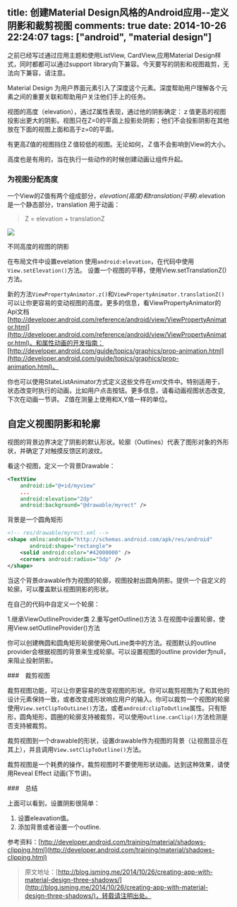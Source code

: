title: 创建Material Design风格的Android应用--定义阴影和裁剪视图
comments: true
date: 2014-10-26 22:24:07
tags: ["android", "material design"]
---

之前已经写过通过应用主题和使用ListView, CardView,应用Material Design样式，同时都都可以通过support library向下兼容。今天要写的阴影和视图裁剪，无法向下兼容，请注意。

​Material Design 为用户界面元素引入了深度这个元素。深度帮助用户理解各个元素之间的重要关联和帮助用户关注他们手上的任务。

视图的高度（elevation），通过Z属性表现，通过他的阴影确定：ｚ值更高的视图投影出更大的阴影。视图只在Z=0的平面上投影处阴影；他们不会投影阴影在其他放在下面的视图上面和高于z=0的平面。

<!--more-->

有更高Z值的视图挡住Ｚ值较低的视图。无论如何，Ｚ值不会影响到View的大小。

高度也是有用的，当在执行一些动作的时候创建动画让组件升起。

### 为视图分配高度

一个View的Z值有两个组成部分，*elevation(高度)*和*translation(平移)*.elevation是一个静态部分，translation 用于动画：

>Z = elevation + translationZ

![](http://isming.qiniudn.com/shadows-depth.png)

不同高度的视图的阴影

在布局文件中设置evelation 使用`android:elevation`，在代码中使用`View.setElevation()`方法。
设置一个视图的平移，使用View.setTranslationZ()方法。

新的方法`ViewPropertyAnimator.z()`和`ViewPropertyAnimator.translationZ()`可以让你更容易的变动视图的高度。更多的信息，看ViewPropertyAnimator的Api文档[http://developer.android.com/reference/android/view/ViewPropertyAnimator.html](http://developer.android.com/reference/android/view/ViewPropertyAnimator.html)。和属性动画的开发指南：[http://developer.android.com/guide/topics/graphics/prop-animation.html](http://developer.android.com/guide/topics/graphics/prop-animation.html)。

你也可以使用StateListAnimator方式定义这些文件在xml文件中。特别适用于，状态改变时执行的动画，比如用户点击按钮。更多信息，请看动画视图状态改变,下次在动画一节讲。
Z值在测量上使用和X,Y值一样的单位。


## 自定义视图阴影和轮廓
视图的背景边界决定了阴影的默认形状。轮廓（Outlines）代表了图形对象的外形状，并确定了对触摸反馈区的波纹。

看这个视图，定义一个背景Drawable：

```xml
<TextView
    android:id="@+id/myview"
    ...
    android:elevation="2dp"
    android:background="@drawable/myrect" />
```

背景是一个圆角矩形

```xml
<!-- res/drawable/myrect.xml -->
<shape xmlns:android="http://schemas.android.com/apk/res/android"
       android:shape="rectangle">
    <solid android:color="#42000000" />
    <corners android:radius="5dp" />
</shape>
```

当这个背景drawable作为视图的轮廓，视图投射出圆角阴影。提供一个自定义的轮廓，可以覆盖默认视图阴影的形状。

在自己的代码中自定义一个轮廓：

1.继承ViewOutlineProvider类
2.重写getOutline()方法
3.在视图中设置轮廓，使用View.setOutlineProvider()方法

你可以创建椭圆和圆角矩形轮廓使用OutLine类中的方法。视图默认的outline provider会根据视图的背景来生成轮廓。可以设置视图的outline provider为null，来阻止投射阴影。



###　裁剪视图

裁剪视图功能，可以让你更容易的改变视图的形状。你可以裁剪视图为了和其他的设计元素保持一致，或者改变成形状响应用户的输入。你可以裁剪一个视图的轮廓使用`View.setClipToOutLine()`方法，或者`android:clipToOutline`属性。只有矩形，圆角矩形，圆圈的轮廓支持被裁剪，可以使用`Outline.canClip()`方法检测是否支持被裁剪。

裁剪视图到一个drawable的形状，设置drawable作为视图的背景（让视图显示在其上），并且调用`View.setClipToOutline()`方法。

裁剪视图是一个耗费的操作，裁剪视图时不要使用形状动画。达到这种效果，请使用Reveal Effect 动画(下节讲)。


###　总结

上面可以看到，设置阴影很简单：

1. 设置eleavation值。
2. 添加背景或者设置一个outline.


参考资料：[http://developer.android.com/training/material/shadows-clipping.html](http://developer.android.com/training/material/shadows-clipping.html)


>原文地址：[http://blog.isming.me/2014/10/26/creating-app-with-material-design-three-shadows/](http://blog.isming.me/2014/10/26/creating-app-with-material-design-three-shadows/)，转载请注明出处。

